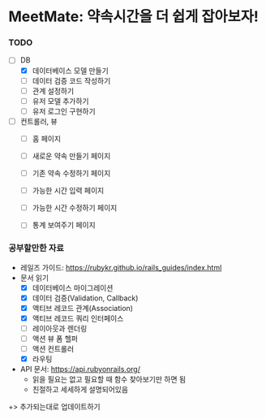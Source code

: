 # MeetMate: 약속시간을 더 쉽게 잡아보자!
### TODO

- [ ] DB
  - [x] 데이터베이스 모델 만들기
  - [ ] 데이터 검증 코드 작성하기
  - [ ] 관계 설정하기
  - [ ] 유저 모델 추가하기
  - [ ] 유저 로그인 구현하기
- [ ] 컨트롤러, 뷰
  - [ ] 홈 페이지
  - [ ] 새로운 약속 만들기 페이지
  - [ ] 기존 약속 수정하기 페이지
  - [ ] 가능한 시간 입력 페이지
  - [ ] 가능한 시간 수정하기 페이지
  - [ ] 통계 보여주기 페이지



### 공부할만한 자료

-  레일즈 가이드: https://rubykr.github.io/rails_guides/index.html
  - 문서 읽기
    - [x] 데이터베이스 마이그레이션
    - [x] 데이터 검증(Validation, Callback)
    - [x] 액티브 레코드 관계(Association)
    - [x] 액티브 레코드 쿼리 인터페이스
    - [ ] 레이아웃과 렌더링
    - [ ] 액션 뷰 폼 헬퍼
    - [ ] 액션 컨트롤러
    - [x] 라우팅

- API 문서: https://api.rubyonrails.org/
  - 읽을 필요는 없고 필요할 때 함수 찾아보기만 하면 됨
  - 친절하고 세세하게 설명되어있음



+> 추가되는대로 업데이트하기